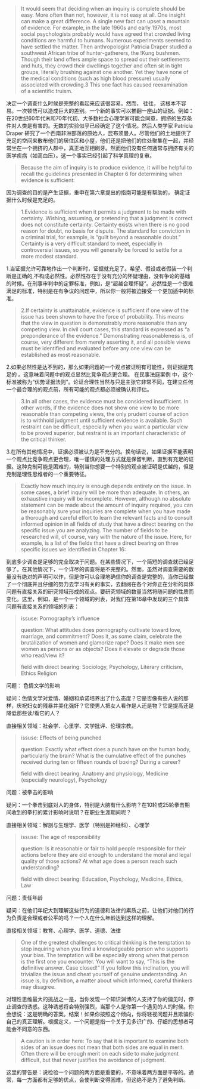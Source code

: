 > It would seem that deciding when an inquiry is complete should be easy. More often than not, however, it is not easy at all.  One insight can make a great difference. A single new fact can upset a mountain of evidence. For example, in the late 1960s  and early 1970s, most social psychologists probably would have agreed that crowded living conditions are harmful to humans.  Numerous experiments seemed to have settled the matter. Then anthropologist Patricia Draper studied a southwest African  tribe of hunter-gatherers, the !Kung bushmen. Though their land offers ample space to spread out their settlements and huts,  they crowd their dwellings together and often sit in tight groups, literally brushing against one another. Yet they have none of  the medical conditions \(such as high blood pressure\) usually associated with crowding.3 This one fact has caused reexamination of a scientific truism.

决定一个调查什么时候是完整的看起来应该很容易。然而， 往往， 这根本不容易。一次顿悟可以造成巨大的差别。一个新的事实可以推翻一座山的证据。例如：在20世纪60年代末和70年代初，大多数社会心理学家可能会同意，拥挤的生存条件对人类是有害的。无数的实验似乎已经确定了这个情况。然后人类学家 Patricia Draper 研究了一个西南非洲部落的原始人，昆布须曼人。尽管他们的土地提供了充足的空间来散布他们的居住区和小屋，他们还是把他们的住处聚集在一起，并经常坐在一个拥挤的人群中，真正地互相刷牙。然而他们没有任何通常与拥挤有关的医学疾病（如高血压）。这一个事实已经引起了科学真理的复审。

> Because the aim of inquiry is to produce evidence, it will be helpful to recall the guidelines presented in Chapter 6 for determining when evidence is sufficient:

因为调查的目的是产生证据，重申在第六章提出的指南可能是有帮助的， 确定证据什么时候是充足的。

> 1.Evidence is sufficient when it permits a judgment to be made with certainty. Wishing, assuming, or pretending that a judgment is correct does not constitute certainty. Certainty exists when there is no good reason for doubt, no basis for dispute. The standard for conviction in a criminal trial, for example, is “guilt beyond a reasonable doubt.” Certainty is a very difficult standard to meet, especially in controversial issues, so you will generally be forced to settle for a more modest standard.

1.当证据允许可靠地作出一个判断时，证据就充足了。希望、假设或者假装一个判断是正确的,不构成必然性。必然性存在于没有充分的怀疑理由，没有争论的基础的时候。在刑事审判中的定罪标准，例如，是“超越合理怀疑”。必然性是一个很难满足的标准，特别是在有争议的问题中，所以你一般将被迫接受一个更加适中的标准。

> 2.If certainty is unattainable, evidence is sufficient if one view of the issue has been shown to have the force of probability.  This means that the view in question is demonstrably more reasonable than any competing view. In civil court cases, this  standard is expressed as “a preponderance of the evidence.” Demonstrating reasonableness is, of course, very different  from merely asserting it, and all possible views must be identified and evaluated before any one view can be established as most reasonable.

2.如果必然性是达不到的，那么如果问题的一个观点被证明有可能性，则证据是充足的 。这意味着问题中的观点显然比竞争观点更合理。 在民事法庭案例 中，这个标准被称为“优势证据法则”。论证合理性当然与只是主张它非常不同，在建立任何一个最合理的的观点前，所有可能的观点都必须被确认和评估。

> 3.In all other cases, the evidence must be considered insufficient. In other words, if the evidence does not show one view to be more reasonable than competing views, the only prudent course of action is to withhold judgment until sufficient  evidence is available. Such restraint can be difficult, especially when you want a particular view to be proved superior, but  restraint is an important characteristic of the critical thinker.

3.在所有其他情况中，证据必须被认为是不充分的。换句话说，如果证据不能表明一个观点比竞争观点更合理，唯一谨慎的处理方式就是保留判断，直到有充足的证据。这种克制可能是困难的，特别当你想要一个特别的观点被证明是优越的，但是克制是理性思维者的一个重要特征。

> Exactly how much inquiry is enough depends entirely on the issue. In some cases, a brief inquiry will be more than adequate.  In others, an exhaustive inquiry will be incomplete. However, although no absolute statement can be made about the amount  of inquiry required, you can be reasonably sure your inquiries are complete when you have made a thorough and careful effort  to learn the relevant facts and to consult informed opinion in all fields of study that have a direct bearing on the specific issue  you are analyzing. The number of fields to be researched will, of course, vary with the nature of the issue. Here, for example,  is a list of the fields that have a direct bearing on three specific issues we identified in Chapter 16:

到底多少调查是足够的完全取决于问题。在某些情况下，一个简短的调查就已经足够了。在其他情况下，一个详尽的调查将是不完整的。然而，虽然对调查需要的数量没有绝对的声明可以作，但是你可以合理地确信你的调查是完整的，当你已经做了一个彻底并且仔细的努力去学习有关的事实，去翻阅在各个对你正在分析的具体问题有直接关系的研究领域形成的观点。要研究领域的数量当然将随问题的性质而变化。这里，例如，是一个一个领域的列表，对我们在第16章中发现的三个具体问题有直接关系的领域的列表：

> issuse: Pornography’s influence
> 
> question: What attitudes does pornography cultivate toward love, marriage, and commitment? Does it, as some claim, celebrate the brutalization of women and glamorize rape? Does it make men see women as persons or as objects? Does it  elevate or degrade those who read\/view it?
> 
> field with direct bearing:  Sociology, Psychology, Literary criticism, Ethics Religion

问题： 色情文学的影响

疑问：色情文学对爱情、婚姻和承诺培养出了什么态度？它是否像有些人说的那样，庆祝妇女的残暴并美化强奸？它使男人把女人看作是人还是物？它是提高还是降低那些读\/看它的人？

直接相关领域：社会学、心里学、文学批评、伦理宗教。

> issuse: Effects of being punched
> 
> question: Exactly what effect does a punch have on the human body, particularly the brain? What is the cumulative effect of the punches received  during ten or fifteen rounds of boxing? During a career?
> 
> field with direct bearing: Anatomy and physiology, Medicine \(especially neurology\), Psychology

问题：被拳击的影响

疑问：一个拳击到底对人的身体，特别是大脑有什么影响？在10轮或25轮拳击期间收到的拳打的累计影响时说明？在职业生涯期间呢？

直接相关领域：解剖与生理学、医学（特别是神经科）、心理学

> issuse: The age of responsibility
> 
> question: Is it reasonable or fair to hold people responsible for their actions before they are old enough to understand the  moral and legal quality of those  actions? At what age does a person reach such understanding?
> 
> field with direct bearing:  Education, Psychology, Medicine, Ethics, Law

问题：责任年龄

疑问：在他们年纪大到理解这些行为的道德和法律的素质之前，让他们对他们的行为负责是合理或者公平的吗？一个人在什么年龄达到这样的理解。

直接相关领域：教育、心理学、医学、道德、法律

> One of the greatest challenges to critical thinking is the temptation to stop inquiring when you find a knowledgeable person who supports your bias. The temptation will be especially strong when that person is the first one you encounter.  You will want to say, “This is the definitive answer. Case closed!” If you follow this inclination, you will trivialize the issue  and cheat yourself of genuine understanding. An issue is, by definition, a matter about which informed, careful thinkers  may disagree.

对理性思维最大的挑战之一是，当你发现一个知识渊博的人支持了你的偏见时，停止调查的诱惑。这种诱惑将会特别强烈，当那个人是你第一个遇见的人的时候。你会想说：这是明确的答案。结案！如果你按照这个倾向，你将轻视问题并且欺骗你自己的真正理解。根据定义，一个问题是指一个关于见多识广的、仔细的思想者可能会不同意的东西。

> A caution is in order here: To say that it is important to examine both sides of an issue does not mean that both sides are  equal in merit. Often there will be enough merit on each side to make judgment difficult, but that never justifies the avoidance of judgment.

这里的警告是：说检验一个问题的两方面是重要的，不意味着两方面是平等的。通常，每一方面都有足够的优点，会使判断变得困难，但这绝不是为了避免判断。

